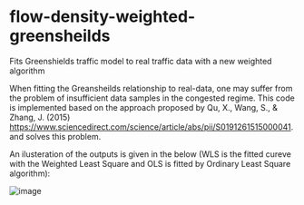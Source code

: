 # flow-density-weighted-greensheilds
Fits Greenshields traffic model to real traffic data with a new weighted algorithm


When fitting the Greansheilds relationship to real-data, one may suffer from the problem of insufficient data samples in the congested regime. This code is implemented based on the approach proposed by Qu, X., Wang, S., & Zhang, J. (2015) https://www.sciencedirect.com/science/article/abs/pii/S0191261515000041. and solves this problem. 

An ilusteration of the outputs is given in the below (WLS is the fitted cureve with the Weighted Least Square and OLS is fitted by Ordinary Least Square algorithm):

![image](https://user-images.githubusercontent.com/112522995/187576849-24a5e19e-2c2c-4aa3-8090-252cd16c85f7.png)
